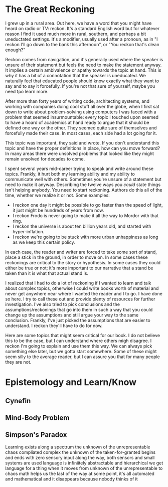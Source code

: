 # The Great Reckoning

I grew up in a rural area. Out here, we have a word that you might have heard on radio or TV: reckon. It's a standard English word but for whatever reason I find it used much more in rural, southern, and perhaps a bit uneductated settings. It's a modifier, usually used after a pronoun, as in "I reckon I'll go down to the bank this afternoon", or "You reckon that's clean enough?"

Reckon comes from navigation, and it's generally used where the speaker is unsure of their statement but feels the need to make the statement anyway. It implies a certain ambivalence or apathy towards the topic at hand. This is why it has a bit of a connotation that the speaker is uneducated. We naturally feel that educated people should know exactly what they want to say and to say it forcefully. If you're not that sure of yourself, maybe you need tpo learn more.

After more than forty years of writing code, architecting systems, and working with companies doing cool stuff all over the globe, when I first sat down to write about problem-solving using computers I was faced with a problem that seemed insurmountable: every topic I touched upon seemed to have a hoard of academics at hand ready to argue that it should be defined one way or the other. They seemed quite sure of themselves and forcefully made their case. In most cases, each side had a lot going for it.

This topic was important, they said and wrote. If you don't understand this topic and have the proper definitions in place, how can you move forward? In many areas there were unsolved problems that looked like they might remain unsolved for decades to come.

I spent several years mid-career trying to speak and write around these topics. Frankly, it hurt both my learning ability and my ability to communicate well with others. Sometimes you're unsure of a statement but need to make it anyway. Describing the twelve ways you *could* state things isn't helping anybody. You need to start reckoning. Authors do this all of the time, whether we realize it or not. Some examples:

- I reckon one day it might be possible to go faster than the speed of light, it just might be hundreds of years from now.
- I reckon Frodo is never going to make it all the way to Mordor with that ring.
- I reckon the universe is about ten billion years old, and started with hyper-inflation.
- I reckon we're going to be stuck with more urban unhappiness as long as we keep this certain policy.

In each case, the reader and writer are forced to take some sort of stand, place a stick in the ground, in order to move on. In some cases these reckonings are critical to the story or hypothesis. In some cases they could either be true or not; it's more important to our narrative that a stand be taken than it is what that actual stand is.

I realized that I had to do a lot of reckoning if I wanted to learn and talk about complex topics, otherwise I could write books worth of material and never get anywhere near where I wanted the reader and I to go. I have done so here. I try to call these out and provide plenty of resources for further investigation. I've also tried to pick conclusions and the assumptions/reckonings that go into them in such a way that you could change up the assumptions and still argue your way to the same conclusion. Frankly, I've just picked the assumptions that are easier to understand. I reckon they'll have to do for now.

Here are some topics that might seem critical for our book. I do not believe this to be the case, but I can understand where others migh disagree. I reckon I'm going to explain and use them this way. We can always pick something else later, but we gotta start somewhere. Some of these might seem silly to the average reader, but I can assure you that for many people they are not.

# Epistemology and Learn/Know



## Cynefin 

## Mind-Body Problem


## Simpson's Paradox



Learning exists along a spectrum
the unknown of the unrepresentable
chaos
compliated
complex
the unknown of the taken-for-granted
begins and ends with zero sensory input
along the way, both sensors and small systems are used
language is infiniitely abstractable and hierarchical
we get language for a thing when it moves from unknown of the unrepresentable to chaos
math helps us the last of the way
at some point, it's all automated and mathematical and it disappears because nobody thinks of it

